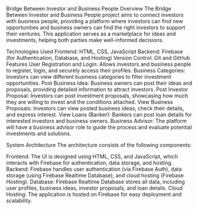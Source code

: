 Bridge Between Investor and Business People
Overview
The Bridge Between Investor and Business People project aims to connect investors with business people, providing a platform where investors can find new opportunities and business owners can find the right investors to support their ventures. This application serves as a marketplace for ideas and investments, helping both parties make well-informed decisions.

Technologies Used
Frontend: HTML, CSS, JavaScript
Backend: Firebase (for Authentication, Database, and Hosting)
Version Control: Git and GitHub
Features
User Registration and Login: Allows investors and business people to register, login, and securely access their profiles.
Business Categories: Investors can view different business categories to filter investment opportunities.
Post Business Idea: Business owners can post their ideas and proposals, providing detailed information to attract investors.
Post Investor Proposal: Investors can post investment proposals, showcasing how much they are willing to invest and the conditions attached.
View Business Proposals: Investors can view posted business ideas, check their details, and express interest.
View Loans (Banker): Bankers can post loan details for interested investors and business owners.
Business Advisor: The platform will have a business advisor role to guide the process and evaluate potential investments and solutions.


System Architecture
The architecture consists of the following components:

Frontend: The UI is designed using HTML, CSS, and JavaScript, which interacts with Firebase for authentication, data storage, and hosting.
Backend: Firebase handles user authentication (via Firebase Auth), data storage (using Firebase Realtime Database), and cloud hosting (Firebase Hosting).
Database: Firebase Realtime Database stores all data, including user profiles, business ideas, investor proposals, and loan details.
Cloud Hosting: The application is hosted on Firebase for easy deployment and scalability.
